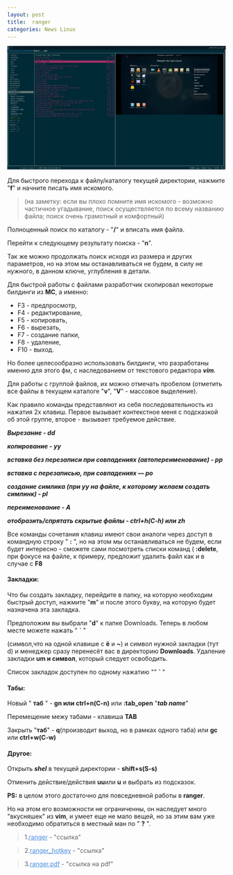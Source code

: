 ```yaml
---
layout: post
title:  ranger
categories: News Linux
---
```


<style>
    .blu { color: #468be1; }
</style>

![](/image/my_image/ranger.jpg)

Для быстрого перехода к файлу/каталогу текущей директории, нажмите "**f**" и начните писать имя 
искомого. 

>(на заметку: если вы плохо помните имя искомого - возможно частичное угадывание, поиск 
осуществляется по всему названию файла; поиск очень грамотный и комфортный)

Полноценный поиск по каталогу - "**/**" и вписать имя файла.

Перейти к следующему результату поиска - "**n**". 

Так же можно продолжать поиск исходя из размера и других параметров, но на этом мы 
останавливаться не будем, в силу не нужного, в данном ключе, углубления в детали.

Для быстрой работы с файлами разработчик скопировал некоторые билдинги из **MC**, а именно:

- F3 - предпросмотр,
- F4 - редактирование,
- F5 - копировать,
- F6 - вырезать,
- F7 - создание папки,
- F8 - удаление, 
- F10 - выход.

Но более целесообразно использовать билдинги, что разработаны именно для этого фм, с 
наследованием от текстового редактора ***vim***.

Для работы с группой файлов, их можно отмечать пробелом (отметить все файлы в текущем каталоге 
"**v**", "**V**" - массовое выделение).

Как правило команды представляют из себя последовательность из нажатия 2х клавиш.
Первое вызывает контекстное меня с подсказкой об этой группе, второе - вызывает требуемое 
действие.

***Вырезание - dd***

***копирование - yy***

***вставка без перезаписи при совпадениях (автопереименование) - pp*** 

***вставка c перезаписью, при совпадениях — po***

 ***создание симлика (при yy на файле, к которому 
 желаем создать симлинк) - pl***

***переименование - A***

***отобразить/спрятать скрытые файлы - ctrl+h(C-h) или zh***

Все команды сочетания клавиш имеют свои аналоги через доступ в командную строку " **:** ", но на 
этом мы
останавливаться не будем, если будет интересно - сможете сами посмотреть списки команд ( 
**:delete**, 
при фокусе на файле, к примеру, предложит удалить файл как и в случае с **F8**

#### Закладки:

Что бы создать закладку, перейдите в папку, на которую необходим быстрый доступ, нажмите "**m**" и
после этого букву, на которую будет назначена эта закладка.

Предположим вы выбрали "**d**" к папке Downloads. Теперь в любом месте можете нажать   " **`** " 
 
(символ,что на одной клавише с **ё** и **~**) и символ нужной закладки (тут d) и менеджер сразу перенесёт 
вас в директорию **Downloads**. Удаление закладки **um и символ**, который следует освободить.
 
Список закладок доступен по одному нажатию  "" **`** "


#### Табы:
 
Новый " **таб** " - **gn или ctrl+n(C-n)** или **:tab_open** "***tab name***"

Перемещение межу табами - клавиша **TAB**

Закрыть "**таб**" - **q**(производит выход, но в рамках одного таба) или **gc** или **ctrl+w(C-w)**

#### Другое:

Открыть ***shel*** в текущей директории - **shift+s(S-s)**

Отменить действие/действия **uu**или **u** и выбрать из подсказок.

 **PS:** в целом этого достаточно для повседневной работы в **ranger**.
 
 Но на этом его возможности не   ограниченны, он наследует много "вкусняшек" из **vim**, и умеет 
 еще 
 не мало вещей, но за этим вам  уже необходимо обратиться в местный ман по " **?** ".

>1.<a class="blu" href="https://disk.yandex.ru/i/6Oidp3XprnxgPA" target="_blank">ranger</a> - 
> "ссылка"

>2.<a class="blu" href="https://disk.yandex.ru/i/pL4jnhcerv7a5g" target="_blank">ranger_hotkey</a> - "ссылка" 

>3.<a class="blu" href="https://disk.yandex.ru/i/Xmg-9g55UFSErg" target="_blank">ranger.pdf</a> - 
> "ссылка на pdf" 